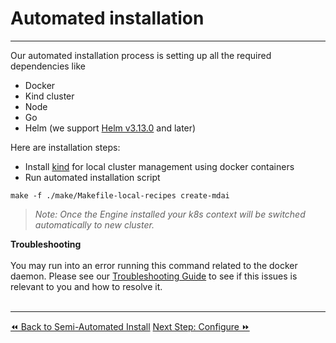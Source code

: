 # Automated installation
----

Our automated installation process is setting up all the required dependencies like
- Docker
- Kind cluster
- Node
- Go
- Helm (we support [Helm v3.13.0](https://github.com/helm/helm/releases/tag/v3.13.0) and later)

Here are installation steps:

- Install [kind](https://kind.sigs.k8s.io/docs/user/quick-start/) for local cluster management using docker containers
- Run automated installation script

```shell
make -f ./make/Makefile-local-recipes create-mdai
```

>_Note: Once the Engine installed your k8s context will be switched automatically to new cluster._

<div class="warning">
  <b>Troubleshooting</b><br /><br />
  You may run into an error running this command related to the docker daemon. Please see our <a href="../../troubleshooting.md#docker-daemon-not-started" target="_blank">Troubleshooting Guide</a> to see if this issues is relevant to you and how to resolve it. 
</div>

<br />

----

<span class="left"><a href="./semiautomated-install.md">⏪ Back to Semi-Automated Install</a></span>
<span class="right"><a href="./configure.md">Next Step: Configure ⏩</a></span>
